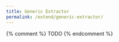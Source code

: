 ```yaml
---
title: Generic Extractor
permalink: /extend/generic-extractor/
---
```


{% comment %}
TODO
{% endcomment %}